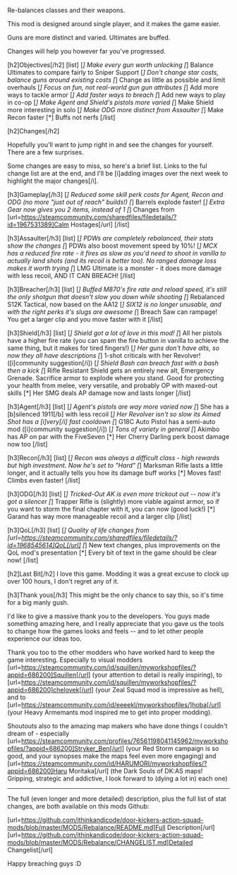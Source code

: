 Re-balances classes and their weapons.

This mod is designed around single player, and it makes the game easier.

Guns are more distinct and varied. Ultimates are buffed.

Changes will help you however far you've progressed.

[h2]Objectives[/h2]
[list]
[*] Make every gun worth unlocking
[*] Balance Ultimates to compare fairly to Sniper Support
[*] Don't change star costs, balance guns around existing costs
[*] Change as little as possible and limit overhauls
[*] Focus on fun, not real-world gun gun attributes
[*] Add more ways to tackle armor
[*] Add faster ways to breach
[*] Add new ways to play in co-op
[*] Make Agent and Shield's pistols more varied
[*] Make Shield more interesting in solo
[*] Make ODG more distinct from Assaulter
[*] Make Recon faster
[*] Buffs not nerfs
[/list]

[h2]Changes[/h2]

Hopefully you'll want to jump right in and see the changes for yourself. There are a few surprises.

Some changes are easy to miss, so here's a brief list. Links to the ful change list are at the end, and I'll be [i]adding images over the next week to highlight the major changes[/i].

[h3]Gameplay[/h3]
[*] Reduced some skill perk costs for Agent, Recon and ODG (no more "just out of reach" builds!)
[*] Barrels explode faster!
[*] Extra Gear now gives you 2 items, instead of 1
[*] Changes from [url=https://steamcommunity.com/sharedfiles/filedetails/?id=1967531389]Calm Hostages[/url]
[/list]

[h3]Assaulter[/h3]
[list]
[*] PDWs are completely rebalanced, their stats show the changes
[*] PDWs also boost movement speed by 10%!
[*] MCX has a reduced fire rate - it fires as slow as you'd need to shoot in vanilla to actually land shots (and its recoil is better too). No ranged damage loss makes it worth trying
[*] LMG Ultimate is a monster - it does more damage with less recoil, AND IT CAN BREACH!
[/list]

[h3]Breacher[/h3]
[list]
[*] Buffed M870's fire rate and reload speed, it's still the only shotgun that doesn't slow you down while shooting
[*] Rebalanced S12K Tactical, now based on the AA12
[*] SIX12 is no longer unusable, and with the right perks it's slugs are awesome
[*] Breach Saw can rampage! You get a larger clip and you move faster with it
[/list]

[h3]Shield[/h3]
[list]
[*] Shield got a lot of love in this mod!
[*] All her pistols have a higher fire rate (you can spam the fire button in vanilla to achieve the same thing, but it makes for tired fingers!)
[*] Her guns don't have alts, so now they all have descriptions
[*] 1-shot criticals with her Revolver! ([i]community suggestion[/i])
[*] Shield Bash can breach fast with a bash then a kick
[*] Rifle Resistant Shield gets an entirely new alt, Emergency Grenade. Sacrifice armor to explode where you stand. Good for protecting your health from melee, very versatile, and probably OP with maxed-out skills
[*] Her SMG deals AP damage now and lasts longer
[/list]

[h3]Agent[/h3]
[list]
[*] Agent's pistols are way more varied now
[*] She has a [b]silenced 1911[/b] with less recoil
[*] Her Revolver isn't so slow its Aimed Shot has a [i]very[/i] fast cooldown
[*] G18C Auto Pistol has a semi-auto mod ([i]community suggestion[/i])
[*] Tons of variety in general
[*] Akimbo has AP on par with the FiveSeven
[*] Her Cherry Darling perk boost damage now too
[/list]

[h3]Recon[/h3]
[list]
[*] Recon was always a difficult class - high rewards but high investment. Now he's set to "Hard"
[*] Marksman Rifle lasts a little longer, and it actually tells you how its damage buff works
[*] Moves fast! Climbs even faster!
[/list]

[h3]ODG[/h3]
[list]
[*] Tricked-Out AK is even more trickout out -- now it's got a silencer
[*] Trapper Rifle is (slightly) more viable against armor, so if you want to storm the final chapter with it, you can now (good luck!)
[*] Garand has way more manageable recoil and a larger clip
[/list]

[h3]QoL[/h3]
[list]
[*] Quality of life changes from [url=https://steamcommunity.com/sharedfiles/filedetails/?id=1968545614]QoL[/url]
[*] New text changes, plus improvements on the QoL mod's presentation
[*] Every bit of text in the game should be clear now!
[/list]

[h2]Last Bit[/h2]
I love this game. Modding it was a great excuse to clock up over 100 hours, I don't regret any of it.

[h3]Thank yous[/h3]
This might be the only chance to say this, so it's time for a big manly gush.

I'd like to give a massive thank you to the developers. You guys made something amazing here, and I really appreciate that you gave us the tools to change how the games looks and feels -- and to let other people experience our ideas too.

Thank you too to the other modders who have worked hard to keep the game interesting. Especially to visual modders [url=https://steamcommunity.com/id/squillen/myworkshopfiles/?appid=686200]Squillen[/url] (your attention to detail is really inspiring), to [url=https://steamcommunity.com/id/squillen/myworkshopfiles/?appid=686200]chelovek[/url] (your Zeal Squad mod is impressive as hell), and to [url=https://steamcommunity.com/id/eeeekl/myworkshopfiles/]hoba[/url] (your Heavy Armemants mod inspired me to get into proper modding).

Shoutouts also to the amazing map makers who have done things I couldn't dream of - especially [url=https://steamcommunity.com/profiles/76561198041145962/myworkshopfiles/?appid=686200]Stryker_Ben[/url] (your Red Storm campaign is so good, and your synopses make the maps feel even more engaging) and [url=https://steamcommunity.com/id/HARUMORI/myworkshopfiles/?appid=686200]Haru Moritaka[/url] (the Dark Souls of DK:AS maps! Gripping, strategic and addictive, I look forward to (dying a lot in) each one)

---

The full (even longer and more detailed) description, plus the full list of stat changes, are both available on this mods Github:

[url=https://github.com/ithinkandicode/door-kickers-action-squad-mods/blob/master/MODS/Rebalance/README.md]Full Description[/url]
[url=https://github.com/ithinkandicode/door-kickers-action-squad-mods/blob/master/MODS/Rebalance/CHANGELIST.md]Detailed Changelist[/url]

Happy breaching guys :D